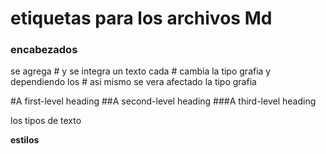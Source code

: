 # etiquetas  para los archivos Md

 ### encabezados 

se agrega # y se integra un texto
cada # cambia la tipo grafia y 
dependiendo los # asi mismo se vera 
afectado la tipo grafia

#A first-level heading
##A second-level heading
###A third-level heading

los tipos de texto

**estilos** 


